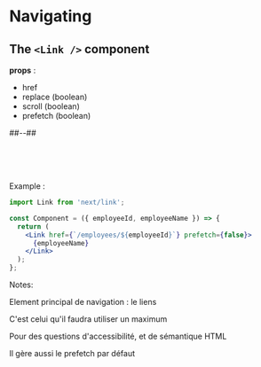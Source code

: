 <!-- .slide: class="two-column with-code " -->

# Navigating

## The `<Link />` component

**props** :

- href
- replace (boolean)
- scroll (boolean)
- prefetch (boolean)

##--##

<br/>
<br/>
<br/>

Example :

```jsx
import Link from 'next/link';

const Component = ({ employeeId, employeeName }) => {
  return (
    <Link href={`/employees/${employeeId}`} prefetch={false}>
      {employeeName}
    </Link>
  );
};
```

Notes:

Element principal de navigation : le liens

C'est celui qu'il faudra utiliser un maximum

Pour des questions d'accessibilité, et de sémantique HTML

Il gère aussi le prefetch par défaut
